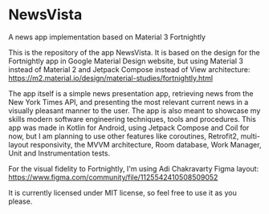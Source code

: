 # NewsVista
A news app implementation based on Material 3 Fortnightly

This is the repository of the app NewsVista. It is based on the design for the Fortnightly app in Google Material Design website, but using Material 3 instead of Material 2 and Jetpack Compose instead of View architecture: https://m2.material.io/design/material-studies/fortnightly.html

The app itself is a simple news presentation app, retrieving news from the New York Times API, and presenting the most relevant current news in a visually pleasant manner to the user. The app is also meant to showcase my skills modern software engineering techniques, tools and procedures. This app was made in Kotlin for Android, using Jetpack Compose and Coil for now, but I am planning to use other features like coroutines, Retrofit2, multi-layout responsivity, the MVVM architecture, Room database, Work Manager, Unit and Instrumentation tests.

For the visual fidelity to Fortnightly, I'm using Adi Chakravarty Figma layout: https://www.figma.com/community/file/1125542410508509052

It is currently licensed under MIT license, so feel free to use it as you please.
